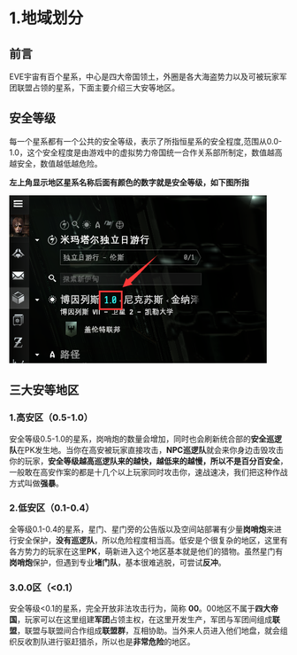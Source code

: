 # 1.地域划分

## 前言

EVE宇宙有百个星系，中心是四大帝国领土，外圈是各大海盗势力以及可被玩家军团联盟占领的星系，下面主要介绍三大安等地区。

## 安全等级

每一个星系都有一个公共的安全等级，表示了所指恒星系的安全程度,范围从0.0-1.0，这个安全程度是由游戏中的虚拟势力帝国统一合作关系部所制定，数值越高越安全，数值越低越危险。

**左上角显示地区星系名称后面有颜色的数字就是安全等级，如下图所指**

![](../.gitbook/assets/QQ截图20210717193544.png)

## 三大安等地区

### 1.高安区（0.5-1.0）

安全等级0.5-1.0的星系，岗哨炮的数量会增加，同时也会刷新统合部的**安全巡逻队**在PK发生地。当你在高安被玩家直接攻击，**NPC巡逻队**就会来你身边击毁攻击你的玩家，**安全等级越高巡逻队来的越快，越低来的越慢，所以不是百分百安全**，一般敢在高安作案的都是十几个以上玩家同时攻击你，速战速决，我们把这种作战方式叫做**强暴**。

### 2.低安区（0.1-0.4）

全等级0.1-0.4的星系，星门、星门旁的公告版以及空间站部署有少量**岗哨炮**来进行安全保护，**没有巡逻队**，所以危险程度相当高。低安是个很复杂的地区，这里有各方势力的玩家在这里**PK**，萌新进入这个地区基本就是他们的猎物。虽然星门有**岗哨炮**保护，但遇到专业**堵门队**，基本很难逃脱，可尝试**反冲**。

### 3.0.0区（<0.1）

安全等级<0.1的星系，完全开放非法攻击行为，简称 **00**。00地区不属于**四大帝国**，玩家可以在这里组建**军团**占领主权，在这里开发生产，军团与军团间组成**联盟**，联盟与联盟间合作组成**联盟群**，互相协助。当外来人员进入他们地盘，就会组织反收割队进行驱赶猎杀，所以也是**非常危险**的地区。
